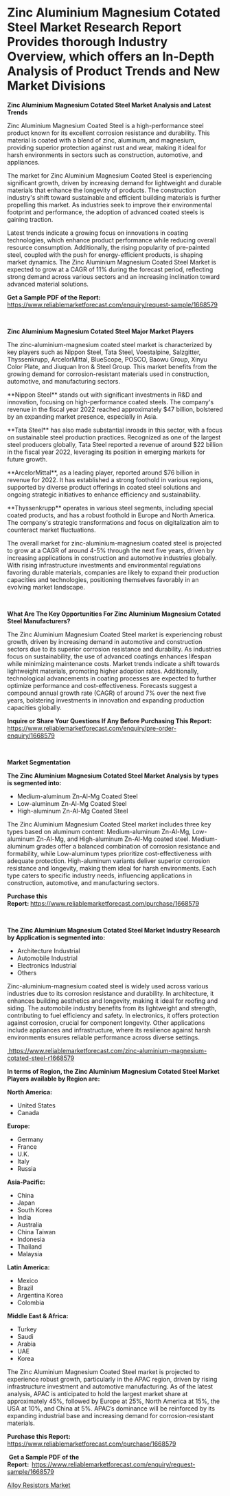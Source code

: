 <p><h1>Zinc Aluminium Magnesium Cotated Steel Market Research Report Provides thorough Industry Overview, which offers an In-Depth Analysis of Product Trends and New Market Divisions</h1></p><p><strong>Zinc Aluminium Magnesium Cotated Steel Market Analysis and Latest Trends</strong></p>
<p><p>Zinc Aluminium Magnesium Coated Steel is a high-performance steel product known for its excellent corrosion resistance and durability. This material is coated with a blend of zinc, aluminum, and magnesium, providing superior protection against rust and wear, making it ideal for harsh environments in sectors such as construction, automotive, and appliances. </p><p>The market for Zinc Aluminium Magnesium Coated Steel is experiencing significant growth, driven by increasing demand for lightweight and durable materials that enhance the longevity of products. The construction industry's shift toward sustainable and efficient building materials is further propelling this market. As industries seek to improve their environmental footprint and performance, the adoption of advanced coated steels is gaining traction.</p><p>Latest trends indicate a growing focus on innovations in coating technologies, which enhance product performance while reducing overall resource consumption. Additionally, the rising popularity of pre-painted steel, coupled with the push for energy-efficient products, is shaping market dynamics. The Zinc Aluminium Magnesium Coated Steel Market is expected to grow at a CAGR of 11% during the forecast period, reflecting strong demand across various sectors and an increasing inclination toward advanced material solutions.</p></p>
<p><strong>Get a Sample PDF of the Report:&nbsp;</strong> <a href="https://www.reliablemarketforecast.com/enquiry/request-sample/1668579?utm_campaign=1832&utm_medium=2&utm_source=Github&utm_content=ia&utm_term=13022025&utm_id=zinc-aluminium-magnesium-cotated-steel">https://www.reliablemarketforecast.com/enquiry/request-sample/1668579</a></p>
<p>&nbsp;</p>
<p><strong>Zinc Aluminium Magnesium Cotated Steel Major Market Players</strong></p>
<p><p>The zinc-aluminium-magnesium coated steel market is characterized by key players such as Nippon Steel, Tata Steel, Voestalpine, Salzgitter, Thyssenkrupp, ArcelorMittal, BlueScope, POSCO, Baowu Group, Xinyu Color Plate, and Jiuquan Iron & Steel Group. This market benefits from the growing demand for corrosion-resistant materials used in construction, automotive, and manufacturing sectors.</p><p>**Nippon Steel** stands out with significant investments in R&D and innovation, focusing on high-performance coated steels. The company's revenue in the fiscal year 2022 reached approximately $47 billion, bolstered by an expanding market presence, especially in Asia.</p><p>**Tata Steel** has also made substantial inroads in this sector, with a focus on sustainable steel production practices. Recognized as one of the largest steel producers globally, Tata Steel reported a revenue of around $22 billion in the fiscal year 2022, leveraging its position in emerging markets for future growth.</p><p>**ArcelorMittal**, as a leading player, reported around $76 billion in revenue for 2022. It has established a strong foothold in various regions, supported by diverse product offerings in coated steel solutions and ongoing strategic initiatives to enhance efficiency and sustainability.</p><p>**Thyssenkrupp** operates in various steel segments, including special coated products, and has a robust foothold in Europe and North America. The company's strategic transformations and focus on digitalization aim to counteract market fluctuations.</p><p>The overall market for zinc-aluminium-magnesium coated steel is projected to grow at a CAGR of around 4-5% through the next five years, driven by increasing applications in construction and automotive industries globally. With rising infrastructure investments and environmental regulations favoring durable materials, companies are likely to expand their production capacities and technologies, positioning themselves favorably in an evolving market landscape.</p></p>
<p>&nbsp;</p>
<p><strong>What Are The Key Opportunities For Zinc Aluminium Magnesium Cotated Steel Manufacturers?</strong></p>
<p><p>The Zinc Aluminium Magnesium Coated Steel market is experiencing robust growth, driven by increasing demand in automotive and construction sectors due to its superior corrosion resistance and durability. As industries focus on sustainability, the use of advanced coatings enhances lifespan while minimizing maintenance costs. Market trends indicate a shift towards lightweight materials, promoting higher adoption rates. Additionally, technological advancements in coating processes are expected to further optimize performance and cost-effectiveness. Forecasts suggest a compound annual growth rate (CAGR) of around 7% over the next five years, bolstering investments in innovation and expanding production capacities globally.</p></p>
<p><strong>Inquire or Share Your Questions If Any Before Purchasing This Report:</strong> <a href="https://www.reliablemarketforecast.com/enquiry/pre-order-enquiry/1668579?utm_campaign=1832&utm_medium=2&utm_source=Github&utm_content=ia&utm_term=13022025&utm_id=zinc-aluminium-magnesium-cotated-steel">https://www.reliablemarketforecast.com/enquiry/pre-order-enquiry/1668579</a></p>
<p>&nbsp;</p>
<p><strong>Market Segmentation</strong></p>
<p><strong>The Zinc Aluminium Magnesium Cotated Steel Market Analysis by types is segmented into:</strong></p>
<p><ul><li>Medium-aluminum Zn-Al-Mg Coated Steel</li><li>Low-aluminum Zn-Al-Mg Coated Steel</li><li>High-aluminum Zn-Al-Mg Coated Steel</li></ul></p>
<p><p>The Zinc Aluminium Magnesium Coated Steel market includes three key types based on aluminum content: Medium-aluminum Zn-Al-Mg, Low-aluminum Zn-Al-Mg, and High-aluminum Zn-Al-Mg coated steel. Medium-aluminum grades offer a balanced combination of corrosion resistance and formability, while Low-aluminum types prioritize cost-effectiveness with adequate protection. High-aluminum variants deliver superior corrosion resistance and longevity, making them ideal for harsh environments. Each type caters to specific industry needs, influencing applications in construction, automotive, and manufacturing sectors.</p></p>
<p><strong>Purchase this Report:&nbsp;</strong><a href="https://www.reliablemarketforecast.com/purchase/1668579?utm_campaign=1832&utm_medium=2&utm_source=Github&utm_content=ia&utm_term=13022025&utm_id=zinc-aluminium-magnesium-cotated-steel">https://www.reliablemarketforecast.com/purchase/1668579</a></p>
<p>&nbsp;</p>
<p><strong>The Zinc Aluminium Magnesium Cotated Steel Market Industry Research by Application is segmented into:</strong></p>
<p><ul><li>Architecture Industrial</li><li>Automobile Industrial</li><li>Electronics Industrial</li><li>Others</li></ul></p>
<p><p>Zinc-aluminium-magnesium coated steel is widely used across various industries due to its corrosion resistance and durability. In architecture, it enhances building aesthetics and longevity, making it ideal for roofing and siding. The automobile industry benefits from its lightweight and strength, contributing to fuel efficiency and safety. In electronics, it offers protection against corrosion, crucial for component longevity. Other applications include appliances and infrastructure, where its resilience against harsh environments ensures reliable performance across diverse settings.</p></p>
<p><a href="https://www.reliablemarketforecast.com/zinc-aluminium-magnesium-cotated-steel-r1668579?utm_campaign=1832&utm_medium=2&utm_source=Github&utm_content=ia&utm_term=13022025&utm_id=zinc-aluminium-magnesium-cotated-steel">&nbsp;https://www.reliablemarketforecast.com/zinc-aluminium-magnesium-cotated-steel-r1668579</a></p>
<p><strong>In terms of Region, the Zinc Aluminium Magnesium Cotated Steel Market Players available by Region are:</strong></p>
<p>
    <p> <strong> North America: </strong>
        <ul>
            <li>United States</li>
            <li>Canada</li>
        </ul>
        </p> 
    <p> <strong> Europe: </strong>
        <ul>
            <li>Germany</li>
            <li>France</li>
            <li>U.K.</li>
            <li>Italy</li>
            <li>Russia</li>
        </ul>
        </p> 
    <p> <strong> Asia-Pacific: </strong>
        <ul>
            <li>China</li>
            <li>Japan</li>
            <li>South Korea</li>
            <li>India</li>
            <li>Australia</li>
            <li>China Taiwan</li>
            <li>Indonesia</li>
            <li>Thailand</li>
            <li>Malaysia</li>
        </ul>
        </p> 
    <p> <strong> Latin America: </strong>
        <ul>
            <li>Mexico</li>
            <li>Brazil</li>
            <li>Argentina Korea</li>
            <li>Colombia</li>
        </ul>
        </p> 
    <p> <strong> Middle East & Africa: </strong>
        <ul>
            <li>Turkey</li>
            <li>Saudi</li>
            <li>Arabia</li>
            <li>UAE</li>
            <li>Korea</li>
        </ul>
    </p>
    </p>
<p><p>The Zinc Aluminium Magnesium Coated Steel market is projected to experience robust growth, particularly in the APAC region, driven by rising infrastructure investment and automotive manufacturing. As of the latest analysis, APAC is anticipated to hold the largest market share at approximately 45%, followed by Europe at 25%, North America at 15%, the USA at 10%, and China at 5%. APAC’s dominance will be reinforced by its expanding industrial base and increasing demand for corrosion-resistant materials.</p></p>
<p><strong>Purchase this Report: </strong><a href="https://www.reliablemarketforecast.com/purchase/1668579?utm_campaign=1832&utm_medium=2&utm_source=Github&utm_content=ia&utm_term=13022025&utm_id=zinc-aluminium-magnesium-cotated-steel">https://www.reliablemarketforecast.com/purchase/1668579</a></p>
<p>&nbsp;<strong>Get a Sample PDF of the Report:&nbsp;&nbsp;</strong><a href="https://www.reliablemarketforecast.com/enquiry/request-sample/1668579?utm_campaign=1832&utm_medium=2&utm_source=Github&utm_content=ia&utm_term=13022025&utm_id=zinc-aluminium-magnesium-cotated-steel">https://www.reliablemarketforecast.com/enquiry/request-sample/1668579</a></p>
<p><strong></strong></p>
<p><p><a href="https://github.com/AKSHATREPORTPRIME/Market-Research-Report-List-7/blob/main/alloy-resistors-market.md?utm_campaign=1832&utm_medium=2&utm_source=Github&utm_content=ia&utm_term=13022025&utm_id=zinc-aluminium-magnesium-cotated-steel">Alloy Resistors Market</a></p></p>